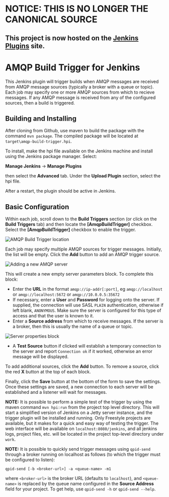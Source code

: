 # NOTICE: THIS IS NO LONGER THE CANONICAL SOURCE
## This project is now hosted on the [Jenkins Plugins](https://plugins.jenkins.io/amqp-build-trigger) site.

# AMQP Build Trigger for Jenkins
This Jenkins plugin will trigger builds when AMQP messages are received from AMQP message sources (typically a broker with a queue or topic). Each job may specify one or more AMQP sources from which to recieve messages. If any AMQP message is received from any of the configured sources, then a build is triggered.

## Building and Installing
After cloning from Github, use maven to build the package with the command `mvn package`. The compiled package will be located at `target\amqp-build-trigger.hpi`.

To install, make the hpi file available on the Jenkins machine and install using the Jenkins package manager. Select:

**Manage Jenkins** -> **Manage Plugins**

then select the **Advanced** tab. Under the **Upload Plugin** section, select the hpi file.

After a restart, the plugin should be active in Jenkins.

## Basic Configuration
Within each job, scroll down to the **Build Triggers** section (or click on the **Build Triggers** tab) and then locate the **[AmqpBuildTrigger]** checkbox. Select the **[AmqpBuildTrigger]** checkbox to enable the trigger.

![AMQP Build Trigger location](images/image_A.png)

Each job may specify multiple AMQP sources for trigger messages. Initially, the list will be empty. Click the **Add** button to add an AMQP trigger source.

![Adding a new AMQP server](images/image_B.png)

This will create a new empty server parameters block. To complete this block:

* Enter the **URL** in the format `amqp://ip-addr[:port]`, eg `amqp://localhost` or `amqp://localhost:5672` or `amqp://10.0.0.5:35672`
* If necessary, enter a **User** and **Password** for logging onto the server. If supplied, the connection will use SASL `PLAIN` authentication, otherwise if left blank, `ANONYMOUS`. Make sure the server is configured for this type of access and that the user is known to it.
* Enter a **Source address** from which to receive messages. If the server is a broker, then this is usually the name of a queue or topic.

![Server properties block](images/image_C.png)

* A **Test Source** button if clicked will establish a temporary connection to the server and report `Connection ok` if it worked, otherwise an error message will be displayed.

To add additional sources, click the **Add** button. To remove a source, click the red **X** button at the top of each block.

Finally, click the **Save** button at the bottom of the form to save the settings. Once these settings are saved, a new connection to each server will be established and a listener will wait for messages.

**NOTE:** It is possible to perform a simple test of the trigger by using the maven command `mvn hpi:run` from the project top level directory. This will start a simplified version of Jenkins on a Jetty server instance, and the trigger plugin will be installed and running. Only Freestyle projects are available, but it makes for a quick and easy way of testing the trigger. The web interface will be available on `localhost:8080/jenkins`, and all jenkins logs, project files, etc. will be located in the project top-level directory under `work`.

**NOTE:** It is possible to quickly send trigger messages using `qpid-send` through a broker running on localhost as follows (to which the trigger must be configured to listen):
```
qpid-send [-b <broker-url>] -a <queue-name> -m1
```
where `<broker-url>` is the broker URL (defaults to `localhost`), and `<queue-name>` is replaced by the queue name configured in the **Source Address** field for your project. To get help, use `qpid-send -h` or `qpid-send --help`.
